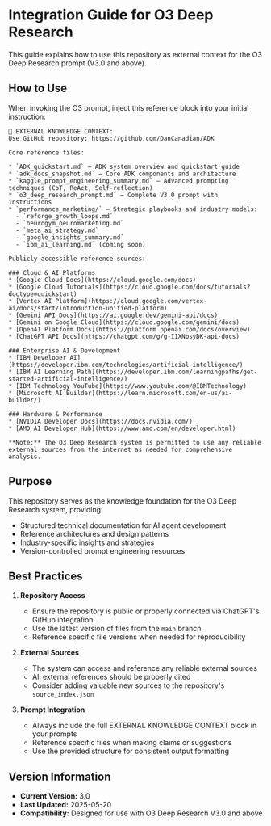 # Integration Guide for O3 Deep Research

This guide explains how to use this repository as external context for the O3 Deep Research prompt (V3.0 and above).

## How to Use

When invoking the O3 prompt, inject this reference block into your initial instruction:

```
📘 EXTERNAL KNOWLEDGE CONTEXT:
Use GitHub repository: https://github.com/DanCanadian/ADK

Core reference files:

* `ADK_quickstart.md` — ADK system overview and quickstart guide
* `adk_docs_snapshot.md` — Core ADK components and architecture
* `kaggle_prompt_engineering_summary.md` — Advanced prompting techniques (CoT, ReAct, Self-reflection)
* `o3_deep_research_prompt.md` — Complete V3.0 prompt with instructions
* `performance_marketing/` — Strategic playbooks and industry models:
  - `reforge_growth_loops.md`
  - `neurogym_neuromarketing.md`
  - `meta_ai_strategy.md`
  - `google_insights_summary.md`
  - `ibm_ai_learning.md` (coming soon)

Publicly accessible reference sources:

### Cloud & AI Platforms
* [Google Cloud Docs](https://cloud.google.com/docs)
* [Google Cloud Tutorials](https://cloud.google.com/docs/tutorials?doctype=quickstart)
* [Vertex AI Platform](https://cloud.google.com/vertex-ai/docs/start/introduction-unified-platform)
* [Gemini API Docs](https://ai.google.dev/gemini-api/docs)
* [Gemini on Google Cloud](https://cloud.google.com/gemini/docs)
* [OpenAI Platform Docs](https://platform.openai.com/docs/overview)
* [ChatGPT API Docs](https://chatgpt.com/g/g-I1XNbsyDK-api-docs)

### Enterprise AI & Development
* [IBM Developer AI](https://developer.ibm.com/technologies/artificial-intelligence/)
* [IBM AI Learning Path](https://developer.ibm.com/learningpaths/get-started-artificial-intelligence/)
* [IBM Technology YouTube](https://www.youtube.com/@IBMTechnology)
* [Microsoft AI Builder](https://learn.microsoft.com/en-us/ai-builder/)

### Hardware & Performance
* [NVIDIA Developer Docs](https://docs.nvidia.com/)
* [AMD AI Developer Hub](https://www.amd.com/en/developer.html)

**Note:** The O3 Deep Research system is permitted to use any reliable external sources from the internet as needed for comprehensive analysis.
```

## Purpose

This repository serves as the knowledge foundation for the O3 Deep Research system, providing:
- Structured technical documentation for AI agent development
- Reference architectures and design patterns
- Industry-specific insights and strategies
- Version-controlled prompt engineering resources

## Best Practices

1. **Repository Access**
   - Ensure the repository is public or properly connected via ChatGPT's GitHub integration
   - Use the latest version of files from the `main` branch
   - Reference specific file versions when needed for reproducibility

2. **External Sources**
   - The system can access and reference any reliable external sources
   - All external references should be properly cited
   - Consider adding valuable new sources to the repository's `source_index.json`

3. **Prompt Integration**
   - Always include the full EXTERNAL KNOWLEDGE CONTEXT block in your prompts
   - Reference specific files when making claims or suggestions
   - Use the provided structure for consistent output formatting

## Version Information
- **Current Version:** 3.0
- **Last Updated:** 2025-05-20
- **Compatibility:** Designed for use with O3 Deep Research V3.0 and above
